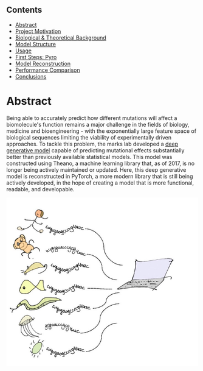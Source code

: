 ## Contents

- [Abstract](index.html)
- [Project Motivation](motivation.html)
- [Biological & Theoretical Background](background.html)
- [Model Structure](structure.html)
- [Usage](usage.html)
- [First Steps: Pyro](pyro.html)
- [Model Reconstruction](model.html)
- [Performance Comparison](performance.html)
- [Conclusions](conclusions.html)

# Abstract

Being able to accurately predict how different mutations will affect a biomolecule's function remains a major challenge in the fields of biology, medicine and bioengineering - with the exponentially large feature space of biological sequences limiting the viability of experimentally driven approaches. To tackle this problem, the marks lab developed a [deep generative model](https://github.com/debbiemarkslab/DeepSequence) capable of predicting mutational effects substantially better than previously available statistical models. This model was constructed using Theano, a machine learning library that, as of 2017, is no longer being actively maintained or updated. Here, this deep generative model is reconstructed in PyTorch, a more modern library that is still being actively developed, in the hope of creating a model that is more functional, readable, and developable.

![](markslab.jpg)


